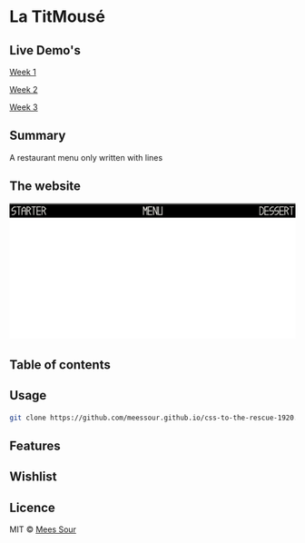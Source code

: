 # La TitMousé

## Live Demo's

[Week 1](https://meessour.github.io/css-to-the-rescue-1920/week-1)

[Week 2](https://meessour.github.io/css-to-the-rescue-1920/week-2)

[Week 3](https://meessour.github.io/css-to-the-rescue-1920/week-3)

## Summary

A restaurant menu only written with lines

## The website

![Site Week 1](week-1\img\site-week1.jpg)

## Table of contents

## Usage

```bash
git clone https://github.com/meessour.github.io/css-to-the-rescue-1920.git
```

## Features

## Wishlist

<!-- - [ ] <item> -->

## Licence
MIT © [Mees Sour](https://github.com/meessour)